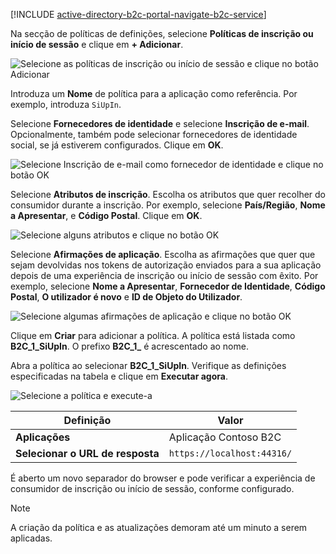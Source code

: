 [!INCLUDE [active-directory-b2c-portal-navigate-b2c-service](active-directory-b2c-portal-navigate-b2c-service.md)]

Na secção de políticas de definições, selecione **Políticas de inscrição ou início de sessão** e clique em **+ Adicionar**.

![Selecione as políticas de inscrição ou início de sessão e clique no botão Adicionar](media/active-directory-b2c-create-sign-in-sign-up-policy/add-b2c-signup-signin-policy.png)

Introduza um **Nome** de política para a aplicação como referência. Por exemplo, introduza `SiUpIn`.

Selecione **Fornecedores de identidade** e selecione **Inscrição de e-mail**. Opcionalmente, também pode selecionar fornecedores de identidade social, se já estiverem configurados. Clique em **OK**.

![Selecione Inscrição de e-mail como fornecedor de identidade e clique no botão OK](media/active-directory-b2c-create-sign-in-sign-up-policy/add-b2c-signup-signin-identity-providers.png)

Selecione **Atributos de inscrição**. Escolha os atributos que quer recolher do consumidor durante a inscrição. Por exemplo, selecione **País/Região**, **Nome a Apresentar**, e **Código Postal**. Clique em **OK**.

![Selecione alguns atributos e clique no botão OK](media/active-directory-b2c-create-sign-in-sign-up-policy/add-b2c-signup-signin-sign-up-attributes.png)

Selecione **Afirmações de aplicação**. Escolha as afirmações que quer que sejam devolvidas nos tokens de autorização enviados para a sua aplicação depois de uma experiência de inscrição ou início de sessão com êxito. Por exemplo, selecione **Nome a Apresentar**, **Fornecedor de Identidade**, **Código Postal**, **O utilizador é novo** e **ID de Objeto do Utilizador**.

![Selecione algumas afirmações de aplicação e clique no botão OK](media/active-directory-b2c-create-sign-in-sign-up-policy/add-b2c-signup-signin-application-claims.png)

Clique em **Criar** para adicionar a política. A política está listada como **B2C_1_SiUpIn**. O prefixo **B2C_1_** é acrescentado ao nome.

Abra a política ao selecionar **B2C_1_SiUpIn**. Verifique as definições especificadas na tabela e clique em **Executar agora**.

![Selecione a política e execute-a](media/active-directory-b2c-create-sign-in-sign-up-policy/run-b2c-signup-signin-policy.png)

| Definição      | Valor  |
| ------------ | ------ |
| **Aplicações** | Aplicação Contoso B2C |
| **Selecionar o URL de resposta** | `https://localhost:44316/` |

É aberto um novo separador do browser e pode verificar a experiência de consumidor de inscrição ou início de sessão, conforme configurado.

> [!NOTE]
> A criação da política e as atualizações demoram até um minuto a serem aplicadas.
>